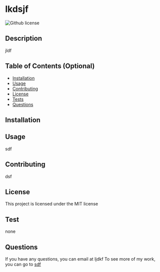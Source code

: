 # lkdsjf
   ![Github license](https://img.shields.io/badge/license-MIT-blue.svg)

  ## Description
  jldf

  ## Table of Contents (Optional)
  
  - [Installation](#Installation)
  - [Usage](#usage)
  - [Contributing](#Contributing)
  - [License](#license)
  - [Tests](#Tests)
  - [Questions](#Questions)

  ## Installation
  

  ## Usage
  sdf

  ## Contributing
  dsf

  ## License
 This project is licensed under the MIT license

  ## Test
  none

  ## Questions

  If you have any questions, you can email at ljdkf
  To see more of my work, you can go to [sdf](https://www.github.com/sdf)
  